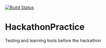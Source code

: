 [![Build Status](https://travis-ci.org/Fraser-Chapman/HackathonPractice.svg?branch=master)](https://travis-ci.org/Fraser-Chapman/HackathonPractice)

# HackathonPractice
Testing and learning tools before the hackathon
